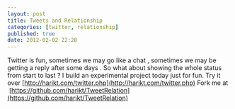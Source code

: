 ```yaml
---
layout: post
title: Tweets and Relationship
categories: [twitter, relationship]
published: true
date: 2012-02-02 22:28
---
```

Twitter is fun, sometimes we may go like a chat , sometimes we may be getting a reply after some days . So what about showing the whole status from start to last ? I build an experimental project today just for fun.  Try it over [http://harikt.com/twitter.php](http://harikt.com/twitter.php)  Fork me at  [https://github.com/harikt/TweetRelation](https://github.com/harikt/TweetRelation)   
